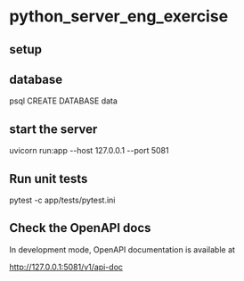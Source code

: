 # python_server_eng_exercise

## setup
## database
psql
CREATE DATABASE data

## start the server
uvicorn run:app --host 127.0.0.1 --port 5081

## Run unit tests
 pytest -c app/tests/pytest.ini

## Check the OpenAPI docs
In development mode, OpenAPI documentation is available at

http://127.0.0.1:5081/v1/api-doc


